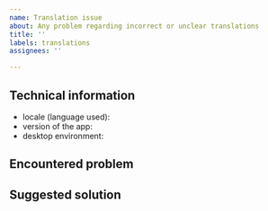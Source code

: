 ```yaml
---
name: Translation issue
about: Any problem regarding incorrect or unclear translations
title: ''
labels: translations
assignees: ''

---
```


## Technical information

- locale (language used): 
- version of the app: 
- desktop environment: 

## Encountered problem

<!-- explain where the problematic label is located (add screenshots to help) and what's wrong with it -->

## Suggested solution

<!-- optionally, suggest a better translation -->
